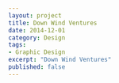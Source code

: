```yaml
---
layout: project
title: Down Wind Ventures
date: 2014-12-01
category: Design
tags:
- Graphic Design
excerpt: "Down Wind Ventures"
published: false
---
```

